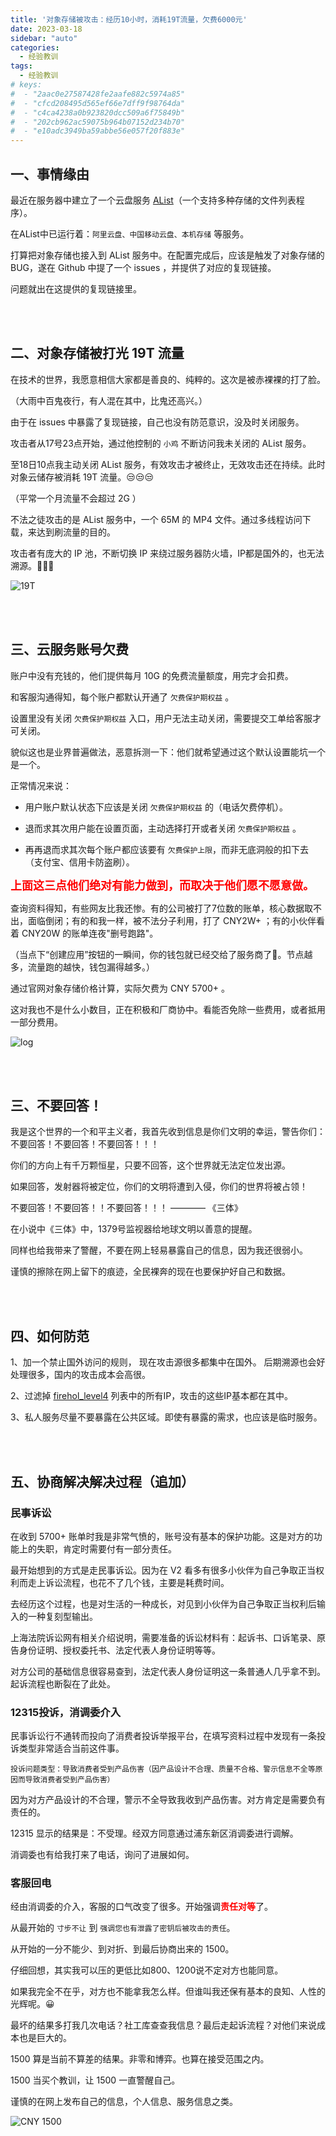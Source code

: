 ```yaml
---
title: '对象存储被攻击：经历10小时，消耗19T流量，欠费6000元'
date: 2023-03-18
sidebar: "auto"
categories:
  - 经验教训
tags: 
  - 经验教训
# keys:
#  - "2aac0e27587428fe2aafe882c5974a85"
#  - "cfcd208495d565ef66e7dff9f98764da"
#  - "c4ca4238a0b923820dcc509a6f75849b"
#  - "202cb962ac59075b964b07152d234b70"
#  - "e10adc3949ba59abbe56e057f20f883e"
---
```




## 一、事情缘由

最近在服务器中建立了一个云盘服务 [AList](https://alist.nn.ci/zh/)（一个支持多种存储的文件列表程序）。

在AList中已运行着：`阿里云盘、中国移动云盘、本机存储` 等服务。

打算把对象存储也接入到 AList 服务中。在配置完成后，应该是触发了对象存储的BUG，遂在 Github 中提了一个 issues ，并提供了对应的复现链接。

问题就出在这提供的复现链接里。



<br><br>

## 二、对象存储被打光 19T 流量

在技术的世界，我愿意相信大家都是善良的、纯粹的。这次是被赤裸裸的打了脸。

（大雨中百鬼夜行，有人混在其中，比鬼还高兴。）

由于在 issues 中暴露了复现链接，自己也没有防范意识，没及时关闭服务。

攻击者从17号23点开始，通过他控制的 `小鸡` 不断访问我未关闭的 AList 服务。

至18日10点我主动关闭 AList 服务，有效攻击才被终止，无效攻击还在持续。此时对象云储存被消耗 19T 流量。😒😒😒

（平常一个月流量不会超过 2G ）

不法之徒攻击的是 AList 服务中，一个 65M 的 MP4 文件。通过多线程访问下载，来达到刷流量的目的。

攻击者有庞大的 IP 池，不断切换 IP 来绕过服务器防火墙，IP都是国外的，也无法溯源。🤢🤢🤢

<img :src="$withBase('/assets/images/230318_3.png')" alt="19T">


<br><br>

## 三、云服务账号欠费

账户中没有充钱的，他们提供每月 10G 的免费流量额度，用完才会扣费。

和客服沟通得知，每个账户都默认开通了 `欠费保护期权益` 。

设置里没有关闭 `欠费保护期权益` 入口，用户无法主动关闭，需要提交工单给客服才可关闭。

貌似这也是业界普遍做法，恶意拆测一下：他们就希望通过这个默认设置能坑一个是一个。

正常情况来说：

- 用户账户默认状态下应该是关闭 `欠费保护期权益` 的（电话欠费停机）。

- 退而求其次用户能在设置页面，主动选择打开或者关闭 `欠费保护期权益` 。

- 再再退而求其次每个账户都应该要有 `欠费保护上限`，而非无底洞般的扣下去（支付宝、信用卡防盗刷）。

<font color="#FF0000" size="4">**上面这三点他们绝对有能力做到，而取决于他们愿不愿意做。**</font> 

查询资料得知，有些网友比我还惨。有的公司被打了7位数的账单，核心数据取不出，面临倒闭；有的和我一样，被不法分子利用，打了 CNY2W+ ；有的小伙伴看着 CNY20W 的账单连夜"删号跑路"。

（当点下“创建应用”按钮的一瞬间，你的钱包就已经交给了服务商了🐶。节点越多，流量跑的越快，钱包漏得越多。）

通过官网对象存储价格计算，实际欠费为 CNY 5700+ 。

这对我也不是什么小数目，正在积极和厂商协中。看能否免除一些费用，或者抵用一部分费用。

<img :src="$withBase('/assets/images/230318_1.png')" alt="log">



<br><br>

## 三、不要回答！

我是这个世界的一个和平主义者，我首先收到信息是你们文明的幸运，警告你们：不要回答！不要回答！不要回答！！！

你们的方向上有千万颗恒星，只要不回答，这个世界就无法定位发出源。

如果回答，发射器将被定位，你们的文明将遭到入侵，你们的世界将被占领！

不要回答！不要回答！！不要回答！！！
    ———— 《三体》

在小说中《三体》中，1379号监视器给地球文明以善意的提醒。

同样也给我带来了警醒，不要在网上轻易暴露自己的信息，因为我还很弱小。

谨慎的擦除在网上留下的痕迹，全民裸奔的现在也要保护好自己和数据。

<br><br>



## 四、如何防范

1、加一个禁止国外访问的规则， 现在攻击源很多都集中在国外。 后期溯源也会好处理很多，国内的攻击成本会高很。

2、过滤掉 [firehol_level4](https://github.com/firehol/blocklist-ipsets/blob/master/firehol_level4.netset) 列表中的所有IP，攻击的这些IP基本都在其中。

3、私人服务尽量不要暴露在公共区域。即使有暴露的需求，也应该是临时服务。



<br><br>

## 五、协商解决解决过程（追加）

### 民事诉讼

在收到 5700+ 账单时我是非常气愤的，账号没有基本的保护功能。这是对方的功能上的失职，肯定时需要付有一部分责任。

最开始想到的方式是走民事诉讼。因为在 V2 看多有很多小伙伴为自己争取正当权利而走上诉讼流程，也花不了几个钱，主要是耗费时间。

去经历这个过程，也是对生活的一种成长，对见到小伙伴为自己争取正当权利后输入的一种复刻型输出。

上海法院诉讼网有相关介绍说明，需要准备的诉讼材料有：起诉书、口诉笔录、原告身份证明、授权委托书、法定代表人身份证明等等。

对方公司的基础信息很容易查到，法定代表人身份证明这一条普通人几乎拿不到。起诉流程也断裂在了此处。

### 12315投诉，消调委介入

民事诉讼行不通转而投向了消费者投诉举报平台，在填写资料过程中发现有一条投诉类型非常适合当前这件事。

`投诉问题类型：导致消费者受到产品伤害（因产品设计不合理、质量不合格、警示信息不全等原因而导致消费者受到产品伤害）`

因为对方产品设计的不合理，警示不全导致我收到产品伤害。对方肯定是需要负有责任的。

12315 显示的结果是：不受理。经双方同意通过浦东新区消调委进行调解。

消调委也有给我打来了电话，询问了进展如何。

### 客服回电

经由消调委的介入，客服的口气改变了很多。开始强调<font color="#FF0000">**责任对等**</font>了。

从最开始的 `寸步不让` 到 `强调您也有泄露了密钥后被攻击的责任`。

从开始的一分不能少、到对折、到最后协商出来的 1500。

仔细回想，其实我可以压的更低比如800、1200说不定对方也能同意。

如果我完全不在乎，对方也不能拿我怎么样。但谁叫我还保有基本的良知、人性的光辉呢。😀

最坏的结果多打我几次电话？社工库查查我信息？最后走起诉流程？对他们来说成本也是巨大的。

1500 算是当前不算差的结果。非零和博弈。也算在接受范围之内。

1500 当买个教训，让 1500 一直警醒自己。

谨慎的在网上发布自己的信息，个人信息、服务信息之类。


<img :src="$withBase('/assets/images/230318_2.png')" alt="CNY 1500">

